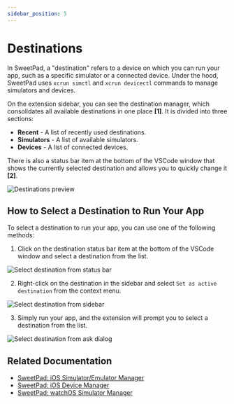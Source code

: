 ```yaml
---
sidebar_position: 5
---
```



# Destinations

In SweetPad, a "destination" refers to a device on which you can run your app, such as a specific simulator or a
connected device. Under the hood, SweetPad uses `xcrun simctl` and `xcrun devicectl` commands to manage simulators and
devices.

On the extension sidebar, you can see the destination manager, which consolidates all available destinations in one
place **[1]**. It is divided into three sections:

- **Recent** - A list of recently used destinations.
- **Simulators** - A list of available simulators.
- **Devices** - A list of connected devices.

There is also a status bar item at the bottom of the VSCode window that shows the currently selected destination and
allows you to quickly change it **[2]**.

![Destinations preview](/images/destinations-preview.png)

## How to Select a Destination to Run Your App

To select a destination to run your app, you can use one of the following methods:

1. Click on the destination status bar item at the bottom of the VSCode window and select a destination from the list.

![Select destination from status bar](/images/destinations-status-bar.png)

2. Right-click on the destination in the sidebar and select `Set as active destination` from the context menu.

![Select destination from sidebar](/images/destinations-select-context-menu.png)

3. Simply run your app, and the extension will prompt you to select a destination from the list.

![Select destination from ask dialog](/images/destinations-ask-panel.png)

## Related Documentation

- [SweetPad: iOS Simulator/Emulator Manager](./simulators.md)
- [SweetPad: iOS Device Manager](./devices.md)
- [SweetPad: watchOS Simulator Manager](./watchos-simulators.md)
